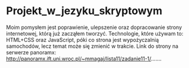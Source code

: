 # Projekt_w_jezyku_skryptowym

Moim pomysłem jest poprawienie, ulepszenie oraz dopracowanie strony internetowej, którą już zacząłem tworzyć. Technologie, które używam to: HTML+CSS oraz JavaScript, póki co strona jest wypożyczalnią samochodów, lecz temat może się zmienić w trakcie. Link do strony na serwerze panoramx: http://panoramx.ift.uni.wroc.pl/~mmagaj/lista11/zadanie11-1/.......
